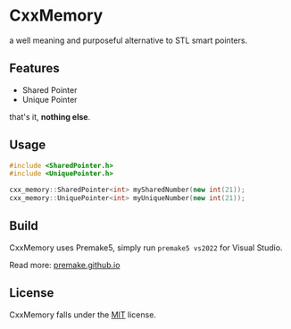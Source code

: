 # CxxMemory

a well meaning and purposeful alternative to STL smart pointers. 
## Features

- Shared Pointer
- Unique Pointer

that's it, **nothing else**.
## Usage

```cpp
#include <SharedPointer.h>
#include <UniquePointer.h>

cxx_memory::SharedPointer<int> mySharedNumber(new int(21));
cxx_memory::UniquePointer<int> myUniqueNumber(new int(21));
```


## Build

CxxMemory uses Premake5, simply run `premake5 vs2022` for Visual Studio.

Read more: [premake.github.io](https://premake.github.io/)
## License

CxxMemory falls under the [MIT](https://choosealicense.com/licenses/mit/) license.
